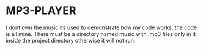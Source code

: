 # MP3-PLAYER
I dont own the music its used to demonstrate how my code works, the code is all mine.
There must be a directory named music with .mp3 files only in it inside the project directory otherwise it will not run.
